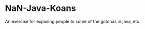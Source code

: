 NaN-Java-Koans
==============

An exercise for exposing people to some of the gotchas in java, etc.
